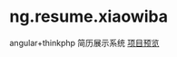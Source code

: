 # ng.resume.xiaowiba
angular+thinkphp 简历展示系统
<a href='https://ng.resume.xiaowiba.com' target='_blank'>项目预览</a>
